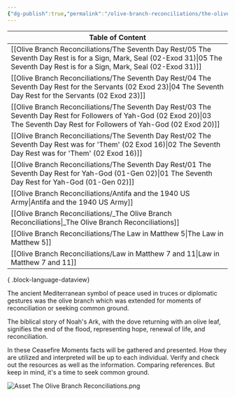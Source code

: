 ```yaml
---
{"dg-publish":true,"permalink":"/olive-branch-reconciliations/the-olive-branch-reconciliations/","tags":["#home","#OliveBranch"]}
---
```


| Table of Content                                                                                                                                                                        |
| --------------------------------------------------------------------------------------------------------------------------------------------------------------------------------------- |
| [[Olive Branch Reconciliations/The Seventh Day Rest/05 The Seventh Day Rest is for a Sign, Mark, Seal (02-Exod 31)\|05 The Seventh Day Rest is for a Sign, Mark, Seal (02-Exod 31)]] |
| [[Olive Branch Reconciliations/The Seventh Day Rest/04 The Seventh Day Rest for the Servants (02 Exod 23)\|04 The Seventh Day Rest for the Servants (02 Exod 23)]]                   |
| [[Olive Branch Reconciliations/The Seventh Day Rest/03 The Seventh Day Rest for Followers of Yah-God (02 Exod 20)\|03 The Seventh Day Rest for Followers of Yah-God (02 Exod 20)]]   |
| [[Olive Branch Reconciliations/The Seventh Day Rest/02 The Seventh Day Rest was for 'Them' (02 Exod 16)\|02 The Seventh Day Rest was for 'Them' (02 Exod 16)]]                       |
| [[Olive Branch Reconciliations/The Seventh Day Rest/01 The Seventh Day Rest for Yah-God (01-Gen 02)\|01 The Seventh Day Rest for Yah-God (01-Gen 02)]]                               |
| [[Olive Branch Reconciliations/Antifa and the 1940 US Army\|Antifa and the 1940 US Army]]                                                                                            |
| [[Olive Branch Reconciliations/_The Olive Branch Reconciliations\|_The Olive Branch Reconciliations]]                                                                                |
| [[Olive Branch Reconciliations/The Law in Matthew 5\|The Law in Matthew 5]]                                                                                                          |
| [[Olive Branch Reconciliations/Law in Matthew 7 and 11\|Law in Matthew 7 and 11]]                                                                                                    |

{ .block-language-dataview}

The ancient Mediterranean symbol of peace used in truces or diplomatic gestures was the olive branch which was extended for moments of reconciliation or seeking common ground. 

The biblical story of Noah's Ark, with the dove returning with an olive leaf, signifies the end of the flood, representing hope, renewal of life, and reconciliation.

In these Ceasefire Moments facts will be gathered and presented. How they are utilized and interpreted will be up to each individual. Verify and check out the resources as well as the information. Comparing references. But keep in mind, it's a time to seek common ground. 

![Asset The Olive Branch Reconciliations.png](/img/user/Assets/attachments/Asset%20The%20Olive%20Branch%20Reconciliations.png)